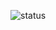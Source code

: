 ![status](https://github.com/vovainfo/yamdb_final/actions/workflows/yamdb_workflow.yml/badge.svg?event=push)
